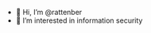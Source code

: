 - 👋 Hi, I’m @rattenber
- 👀 I’m interested in information security

<!---
rattenber/rattenber is a ✨ special ✨ repository because its `README.md` (this file) appears on your GitHub profile.
You can click the Preview link to take a look at your changes.
--->
